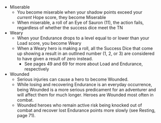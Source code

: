 - Miserable
	- You become miserable when your shadow points exceed your *current* Hope score, they become Miserable
	- When miserable, a roll of an Eye of Sauron (11), the action fails, regardless of whether the success dice meet the TN
- Weary
	- When your Endurance drops to a level equal to or lower than your Load score, you become Weary
	- When a Weary hero is making a roll, all the Success Dice that come up showing a result in an outlined number (1, 2, or 3) are considered to have given a result of zero instead.
		- See pages 49 and 69 for more about Load and Endurance, respectively
- Wounded
	- Serious injuries can cause a hero to become Wounded.
	- While losing and recovering Endurance is an everyday occurrence, being Wounded is a more serious predicament for an adventurer and will affect them for much longer. Heroes are Wounded most often in combat.
	- Wounded heroes who remain active risk being knocked out of combat and recover lost Endurance points more slowly (see Resting, page 71).